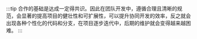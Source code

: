 :::tip
合作的基础是达成一定得共识。因此在团队开发中，遵循合理且清晰的规范，会显著的提高项目的健壮性和可扩展性，可以提升协同开发的效率，反之就会出现各种个性化的代码和分支，在项目逐步迭代中，后期的维护就会变得越来越困难。
:::